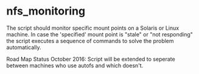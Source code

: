 # nfs_monitoring
The script should monitor specific mount points on a Solaris or Linux machine. 
In case the 'specified' mount point is "stale" or "not responding" the script executes a sequence of commands to solve the problem automatically.

Road Map 
Status October 2016: Script will be extended to seperate between machines who use autofs and which doesn't.
